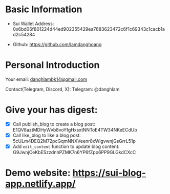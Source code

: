 # Basic Information

-   Sui Wallet Address: 0x6bd06f801224d44ed902355429ea7683623472c6f1c69343c1cacb1ad2c54284

-   Github:
    https://github.com/lamdanghoang

# Personal Introduction

Your email: danghlambk14@gmail.com

Contact(Telegram, Discord, X):
Telegram: @danghlam

# Give your has digest:

-   [x] Call publish_blog to create a blog post: E1QV8aztMDHyWvb8voYfgHxsxtNNToE4TW34NKeECdUb
-   [x] Call like_blog to like a blog post: 5cULm4DEQ2M72pcGqmNNXVeenr8xWigvwnjGsGrrL51p
-   [x] Add `edit_content` function to update blog content: G9JwnjCeKbESzzdnhPZMK7n6YP6fZpp6PP9GLGkdCXcC

# Demo website: https://sui-blog-app.netlify.app/
